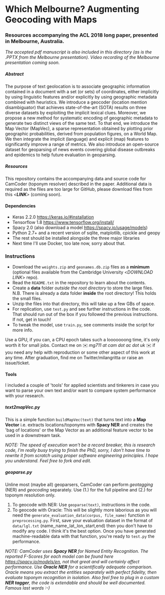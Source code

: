 # Which Melbourne? Augmenting Geocoding with Maps

### Resources accompanying the ACL 2018 long paper, presented in Melbourne, Australia.

*The accepted pdf manuscript is also included in this directory (as is the .PPTX from the Melbourne presentation). Video recording of the Melbourne presentation coming soon.*

##### Abstract
The purpose of text geolocation is to associate geographic information contained
in a document with a set (or sets) of coordinates, either implicitly by using linguistic
features and/or explicitly by using geographic metadata combined with
heuristics. We introduce a geocoder (location mention disambiguator) that achieves
state-of-the-art (SOTA) results on three diverse datasets by exploiting the implicit
lexical clues. Moreover, we propose a new method for systematic encoding of
geographic metadata to generate two distinct views of the same text. To that end,
we introduce the Map Vector (MapVec), a sparse representation obtained by plotting
prior geographic probabilities, derived from population figures, on a World
Map. We then integrate the implicit (language) and explicit (map) features to significantly
improve a range of metrics. We also introduce an open-source dataset for
geoparsing of news events covering global disease outbreaks and epidemics to help
future evaluation in geoparsing.

##### Resources

This repository contains the accompanying data and source code for CamCoder (toponym resolver) described in the paper. Additional data is required as the files are too large for GitHub, please download files from this *<**LINK**>* (coming soon).

#### Dependencies
* Keras 2.2.0 https://keras.io/#installation
* Tensorflow 1.8 https://www.tensorflow.org/install/
* Spacy 2.0 (also download a model https://spacy.io/usage/models)
* Python 2.7+ and a recent version of sqlite, matplotlib, cpickle and geopy
* The rest should be installed alongside the three major libraries
* Next time I'll use Docker, too late now, sorry about that.

### Instructions
* Download the `weights.zip` and `geonames.db.zip` files as a **minimum** (optional files available from the Cambridge University <*DOWNLOAD LINK*> repo).
* Read the `README.txt` in the repository to learn about the contents.
* Create a **data** folder *outside the root directory* to store the large files. N.B. There is already a data folder **inside** the root directory! This holds the small files.
* Unzip the files into that directory, this will take up a few GBs of space.
* For replication, use `test.py` and see further instructions in the code. That should run out of the box if you followed the previous instructions. If not, get in touch!
* To tweak the model, use `train.py`, see comments inside the script for more info.

Use a GPU, if you can, a CPU epoch takes such a looooooong time, it's only worth it for small jobs. Contact me on :envelope: *mg711 at cam dot ac dot uk* :envelope: if you need any help with reproduction or some other aspect of this work at any time. After graduation, find me on Twitter/milangritta or raise an issue/ticket.

#### Tools
I included a couple of 'tools' for applied scientists and tinkerers in case you want to parse your own text and/or want to compare system performance with your research.
##### text2mapVec.py
This is a simple function `buildMapVec(text)` that turns text into a **Map Vector** i.e. extracts locations/toponyms with **Spacy NER** and creates the 'bag of locations' or the Map Vector as an additional feature vector to be used in a downstream task.

*NOTE: The speed of execution won't be a record breaker, this is research code, I'm really busy trying to finish the PhD, sorry, I don't have time to rewrite it from scratch using proper software engineering principles. I hope you understand. Feel free to fork and edit.*
##### geoparse.py
Unline most (maybe all) geoparsers, CamCoder can perform *geotagging* (NER) and *geocoding* separately. Use (1.) for the full pipeline and (2.) for toponym resolution only.
1. To geocode with NER: Use `geoparse(text)`, instructions in the code.
2. To geocode with Oracle: This will be slightly more laborious as you will need the `generate_evaluation_data(corpus, file_name)` function in `preprocessing.py`. First, save your evaluation dataset in the format of `data/lgl.txt` (name,,name,,lat,,lon,,start,end) then you don't have to modify any code. I think it's the best option. Once you have generated machine-readable data with that function, you're ready to `test.py` the performance.

*NOTE: CamCoder uses **Spacy NER** for Named Entity Recognition. The reported F-Scores for each model can be found here https://spacy.io/models/en, not that great and will certainly affect performance. Use **Oracle NER** for a scientifically adequate comparison. Oracle means you extract the entities separately with perfect fidelity, then evaluate toponym recognition in isolation. Also feel free to plug in a custom **NER tagger**, the code is extendable and should be well documented. Famous last words :-)*
